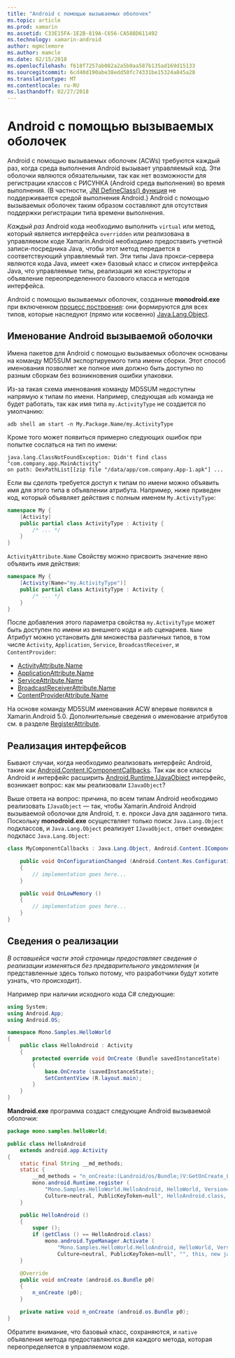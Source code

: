 ```yaml
---
title: "Android с помощью вызываемых оболочек"
ms.topic: article
ms.prod: xamarin
ms.assetid: C33E15FA-1E2B-819A-C656-CA588D611492
ms.technology: xamarin-android
author: mgmclemore
ms.author: mamcle
ms.date: 02/15/2018
ms.openlocfilehash: f618f7257ab082a2a5b0aa587b135ad169d15133
ms.sourcegitcommit: 6cd40d190abe38edd50fc74331be15324a845a28
ms.translationtype: MT
ms.contentlocale: ru-RU
ms.lasthandoff: 02/27/2018
---
```

# <a name="android-callable-wrappers"></a>Android с помощью вызываемых оболочек

Android с помощью вызываемых оболочек (ACWs) требуются каждый раз, когда среда выполнения Android вызывает управляемый код. Эти оболочки являются обязательными, так как нет возможности для регистрации классов с РИСУНКА (Android среда выполнения) во время выполнения. (В частности, [JNI DefineClass() функция](http://docs.oracle.com/javase/1.5.0/docs/guide/jni/spec/functions.html#wp15986) не поддерживается средой выполнения Android.} Android с помощью вызываемых оболочек таким образом составляют для отсутствия поддержки регистрации типа времени выполнения. 

*Каждый раз* Android кода необходимо выполнить `virtual` или метод, который является интерфейса `overridden` или реализована в управляемом коде Xamarin.Android необходимо предоставить учетной записи-посредника Java, чтобы этот метод передается в соответствующий управляемый тип. Эти типы Java прокси-сервера являются кода Java, имеет «же» базовый класс и список интерфейса Java, что управляемые типы, реализация же конструкторы и объявление переопределенного базового класса и методов интерфейса. 

Android с помощью вызываемых оболочек, созданные **monodroid.exe** при включенном [процесс построения](~/android/deploy-test/building-apps/build-process.md): они формируются для всех типов, которые наследуют (прямо или косвенно) [ Java.Lang.Object](https://developer.xamarin.com/api/type/Java.Lang.Object/). 


<a name="ACW_Naming" />

## <a name="android-callable-wrapper-naming"></a>Именование Android вызываемой оболочки

Имена пакетов для Android с помощью вызываемых оболочек основаны на команду MD5SUM экспортируемого типа имени сборки. Этот способ именования позволяет же полное имя должно быть доступно по разным сборкам без возникновения ошибки упаковки. 

Из-за такая схема именования команду MD5SUM недоступны напрямую к типам по имени. Например, следующая `adb` команда не будет работать, так как имя типа `my.ActivityType` не создается по умолчанию: 

```shell
adb shell am start -n My.Package.Name/my.ActivityType
```

Кроме того может появиться примерно следующих ошибок при попытке сослаться на тип по имени:

```shell
java.lang.ClassNotFoundException: Didn't find class "com.company.app.MainActivity"
on path: DexPathList[[zip file "/data/app/com.company.App-1.apk"] ...
```

Если вы *сделать* требуется доступ к типам по имени можно объявить имя для этого типа в объявлении атрибута. Например, ниже приведен код, который объявляет действия с полным именем `My.ActivityType`:

```csharp
namespace My {
    [Activity]
    public partial class ActivityType : Activity {
        /* ... */
    }
}
```

`ActivityAttribute.Name` Свойству можно присвоить значение явно объявить имя действия: 

```csharp
namespace My {
    [Activity(Name="my.ActivityType")]
    public partial class ActivityType : Activity {
        /* ... */
    }
}
```

После добавления этого параметра свойства `my.ActivityType` может быть доступен по имени из внешнего кода и `adb` сценариев. `Name` Атрибут можно установить для множества различных типов, в том числе `Activity`, `Application`, `Service`, `BroadcastReceiver`, и `ContentProvider`: 

-   [ActivityAttribute.Name](https://developer.xamarin.com/api/property/Android.App.ActivityAttribute.Name/)
-   [ApplicationAttribute.Name](https://developer.xamarin.com/api/property/Android.App.ApplicationAttribute.Name/)
-   [ServiceAttribute.Name](https://developer.xamarin.com/api/property/Android.App.ServiceAttribute.Name/)
-   [BroadcastReceiverAttribute.Name](https://developer.xamarin.com/api/property/Android.Content.BroadcastReceiverAttribute.Name/)
-   [ContentProviderAttribute.Name](https://developer.xamarin.com/api/property/Android.Content.ContentProviderAttribute.Name/)

На основе команду MD5SUM именования ACW впервые появился в Xamarin.Android 5.0. Дополнительные сведения о именование атрибутов см. в разделе [RegisterAttribute](https://developer.xamarin.com/api/type/Android.Runtime.RegisterAttribute/). 


<a name="Implementing_Interfaces" />

## <a name="implementing-interfaces"></a>Реализация интерфейсов

Бывают случаи, когда необходимо реализовать интерфейс Android, такие как [Android.Content.IComponentCallbacks](https://developer.xamarin.com/api/type/Android.Content.IComponentCallbacks/). Так как все классы Android и интерфейс расширить [Android.Runtime.IJavaObject](https://developer.xamarin.com/api/type/Android.Runtime.IJavaObject/) интерфейс, возникает вопрос: как мы реализовали `IJavaObject`? 

Выше ответа на вопрос: причина, по всем типам Android необходимо реализовать `IJavaObject` — так, чтобы Xamarin.Android Android вызываемой оболочки для Android, т. е. прокси Java для заданного типа. Поскольку **monodroid.exe** осуществляет только поиск `Java.Lang.Object` подклассов, и `Java.Lang.Object` реализует `IJavaObject,` ответ очевиден: подкласс `Java.Lang.Object`: 

```csharp
class MyComponentCallbacks : Java.Lang.Object, Android.Content.IComponentCallbacks {

    public void OnConfigurationChanged (Android.Content.Res.Configuration newConfig)
    {
        // implementation goes here...
    } 

    public void OnLowMemory ()
    {
        // implementation goes here...
    }
}
```

<a name="Implementation_Details" />

## <a name="implementation-details"></a>Сведения о реализации

*В оставшейся части этой страницы предоставляет сведения о реализации изменяться без предварительного уведомления* (и представленные здесь только потому, что разработчики будут хотите узнать, что происходит). 

Например при наличии исходного кода C# следующие:

```csharp
using System;
using Android.App;
using Android.OS;

namespace Mono.Samples.HelloWorld
{
    public class HelloAndroid : Activity
    {
        protected override void OnCreate (Bundle savedInstanceState)
        {
            base.OnCreate (savedInstanceState);
            SetContentView (R.layout.main);
        }
    }
}
```

**Mandroid.exe** программа создаст следующие Android вызываемой оболочки: 

```java
package mono.samples.helloWorld;

public class HelloAndroid
    extends android.app.Activity
{
    static final String __md_methods;
    static {
        __md_methods = "n_onCreate:(Landroid/os/Bundle;)V:GetOnCreate_Landroid_os_Bundle_Handler\n" + "";
        mono.android.Runtime.register (
            "Mono.Samples.HelloWorld.HelloAndroid, HelloWorld, Version=1.0.0.0, 
            Culture=neutral, PublicKeyToken=null", HelloAndroid.class, __md_methods);
    }

    public HelloAndroid ()
    {
        super ();
        if (getClass () == HelloAndroid.class)
            mono.android.TypeManager.Activate (
                "Mono.Samples.HelloWorld.HelloAndroid, HelloWorld, Version=1.0.0.0, 
                Culture=neutral, PublicKeyToken=null", "", this, new java.lang.Object[] {  });
    }

    @Override
    public void onCreate (android.os.Bundle p0)
    {
        n_onCreate (p0);
    }

    private native void n_onCreate (android.os.Bundle p0);
}
```

Обратите внимание, что базовый класс, сохраняются, и `native` объявления метода предоставляются для каждого метода, которая переопределяется в управляемом коде. 
